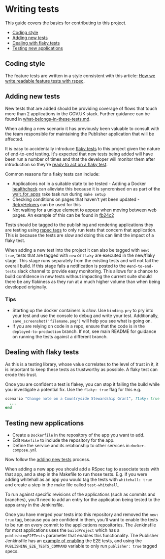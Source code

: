# Writing tests

This guide covers the basics for contributing to this project.

- [Coding style](#coding-style)
- [Adding new tests](#adding-new-tests)
- [Dealing with flaky tests](#dealing-with-flaky-tests)
- [Testing new applications](#testing-new-applications)

## Coding style

The feature tests are written in a style consistent with this article:
[How we write readable feature tests with rspec][readable-feature-tests].

[readable-feature-tests]: https://about.futurelearn.com/blog/how-we-write-readable-feature-tests-with-rspec

## Adding new tests

New tests that are added should be providing coverage of flows that touch more
than 2 applications in the GOV.UK stack. Further guidance can be found in
[what-belongs-in-these-tests.md](docs/what-belongs-in-these-tests.md).

When adding a new scenario it has previously been valuable to consult with the
team responsible for maintaining the Publisher application that will be
affected.

It is easy to accidentally introduce [flaky tests][] to this project given the
nature of end-to-end testing. It's expected that new tests being added will
have been run a number of times and that the developer will monitor them after
introduction so they're
[ready to act on a flaky test](#dealing-with-flaky-tests).

Common reasons for a flaky tests can include:

  - Applications not in a suitable state to be tested - Adding a Docker
    [healthcheck][docker-healthcheck] can alieviate this because it is syncronised
    on as part of the [wait_for_apps][docker_rake] rake task run during
    `make setup`
  - Checking conditions on pages that haven't yet been updated -
    [RetryHelpers][retry-helpers] can be used for this
  - Not waiting for a unique element to appear when moving between web pages.
    An example of this can be found in [fb24c2][fb24c2]

Tests should be tagged to the publishing and rendering applications they are
testing using [rspec tags][] to only run tests that concern that application.
This is because the tests are slow and doing this can limit the impact of
a flaky test.

When adding a new test into the project it can also be tagged with `new: true`, tests that are tagged with `new` or `flaky` are executed in the new/flaky stage. This stage runs separately from the existing tests and will not fail the overall build. If this stage fails a notification is posted to the `#end-to-end-tests` slack channel to provide easy monitoring.
This allows for a chance to build confidence in new tests without impacting the current suite should there be any flakiness as they run at a much higher volume than when being developed originally.

### Tips
- Starting up the docker containers is _slow_. Use `binding.pry` to pry into your test and use the console to debug and write your test. Additionally, `save_screenshot('filename.png')` will help you see what is going on.
- If you are relying on code in a repo, ensure that the code is in the `deployed-to-production` branch. If not, see main README for guidance on running the tests against a different branch.

[flaky tests]: https://testing.googleblog.com/2016/05/flaky-tests-at-google-and-how-we.html
[docker-healthcheck]: https://docs.docker.com/engine/reference/builder/#healthcheck
[retry-helpers]: ./spec/support/retry_helpers.rb
[rspec tags]: https://relishapp.com/rspec/rspec-core/v/3-7/docs/command-line/tag-option
[docker_rake]: ./lib/tasks/docker.rake
[fb24c2]: https://github.com/alphagov/publishing-e2e-tests/commit/fb24c281c728424656410fb2e6c7d173e75ff2c3

## Dealing with flaky tests

As this is a testing library, whose value correlates to the level of trust in
it, it is important to keep these tests as trustworthy as possible. A flaky
test can erode this trust.

Once you are confident a test is flakey, you can stop it failing the build while you investigate a potential fix. Use the `flaky: true` flag for this e.g.

```ruby
scenario "Change note on a Countryside Stewardship Grant", flaky: true do
  ...
end
```

## Testing new applications

- Create a `Dockerfile` in the repository of the app you want to add.
- Edit `Makefile` to include the repository for the app.
- Define the service and its relationship to other services in
  `docker-compose.yml`

Now follow the [adding new tests](#adding-new-tests) process.

When adding a new app you should add a RSpec tag to associate tests with that
app, and a step in the Makefile to run those tests. E.g. if you were adding
whitehall as an app you would tag the tests with `whitehall: true` and create a
step in the make file called `test-whitehall`.

To run against specific revisions of the applications (such as commits and branches),
you'll need to add an entry for the application being tested to the apps array in
the Jenkinsfile.

Once you have merged your tests into this repository and removed the `new: true`
tag, because you are confident in them, you'll want to enable the tests to be
run on every commit to the applications repositories.  The Jenkinsfile for
most applications uses the `buildProject` which  has a `publishingE2ETests`
parameter that enables this functionality. The Publisher Jenkinsfile has an
[example of enabling][publishing-jenkinsfile] the E2E tests,
and using the `PUBLISHING_E2E_TESTS_COMMAND` variable to only run
`publisher: true` tagged specs.

[docker compose]: https://docs.docker.com/compose/
[publishing-jenkinsfile]: https://github.com/alphagov/publisher/commit/712563d5d3e72685b1848bb61ea6cfc28b3449c3
